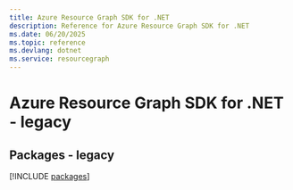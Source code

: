 ```yaml
---
title: Azure Resource Graph SDK for .NET
description: Reference for Azure Resource Graph SDK for .NET
ms.date: 06/20/2025
ms.topic: reference
ms.devlang: dotnet
ms.service: resourcegraph
---
```

# Azure Resource Graph SDK for .NET - legacy
## Packages - legacy
[!INCLUDE [packages](resource-graph-index.md)]